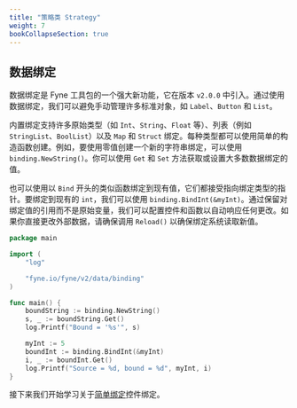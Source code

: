 ```yaml
---
title: "策略类 Strategy"
weight: 7
bookCollapseSection: true
---
```


## 数据绑定

数据绑定是 Fyne 工具包的一个强大新功能，它在版本 `v2.0.0` 中引入。通过使用数据绑定，我们可以避免手动管理许多标准对象，如 `Label`、`Button` 和 `List`。

内置绑定支持许多原始类型（如 `Int`、`String`、`Float` 等）、列表（例如 `StringList`、`BoolList`）以及 `Map` 和 `Struct` 绑定。每种类型都可以使用简单的构造函数创建。例如，要使用零值创建一个新的字符串绑定，可以使用 `binding.NewString()`。你可以使用 `Get` 和 `Set` 方法获取或设置大多数数据绑定的值。

也可以使用以 `Bind` 开头的类似函数绑定到现有值，它们都接受指向绑定类型的指针。要绑定到现有的 `int`，我们可以使用 `binding.BindInt(&myInt)`。通过保留对绑定值的引用而不是原始变量，我们可以配置控件和函数以自动响应任何更改。如果你直接更改外部数据，请确保调用 `Reload()` 以确保绑定系统读取新值。

```go
package main

import (
	"log"

	"fyne.io/fyne/v2/data/binding"
)

func main() {
	boundString := binding.NewString()
	s, _ := boundString.Get()
	log.Printf("Bound = '%s'", s)

	myInt := 5
	boundInt := binding.BindInt(&myInt)
	i, _ := boundInt.Get()
	log.Printf("Source = %d, bound = %d", myInt, i)
}
```

接下来我们开始学习关于[简单绑定](/docs/07-binding/01-simple)控件绑定。
